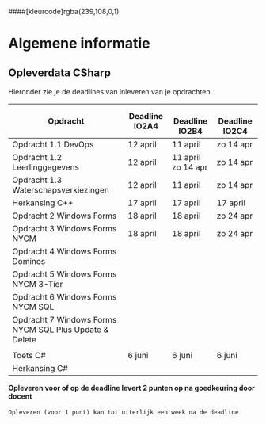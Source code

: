 ####[kleurcode]rgba(239,108,0,1)

# Algemene informatie #



## Opleverdata CSharp ## 
Hieronder zie je de deadlines van inleveren van je opdrachten. 

|Opdracht         | Deadline **IO2A4** | &nbsp; &nbsp; Deadline **IO2B4**| &nbsp; &nbsp; Deadline **IO2C4**|
| --------- |---------------  | ------- | ------- |
|Opdracht 1.1 DevOps | 12 april | 11 april | zo 14 apr |
| Opdracht 1.2 Leerlinggegevens | 12 april | 11 april zo 14 apr| zo 14 apr  |
| Opdracht 1.3 Waterschapsverkiezingen | 12 april | 11 april | zo 14 apr  |
| Herkansing C++ | 17 april | 17 april | 17 april |
| Opdracht 2 Windows Forms | 18 april | 18 april | zo 24 apr |
| Opdracht 3 Windows Forms NYCM | 18 april | 18 april | zo 24 apr |
| Opdracht 4 Windows Forms Dominos |  |  |  |
| Opdracht 5 Windows Forms NYCM 3-Tier |  |  |  |
| Opdracht 6 Windows Forms NYCM SQL |  |  |  |
| Opdracht 7 Windows Forms NYCM SQL Plus Update & Delete | |  |  |
|  |  |  |  |
| Toets C# | 6 juni | 6 juni | 6 juni |
| Herkansing C# |  |  |  |



__Opleveren voor of op de deadline levert 2 punten op na goedkeuring door docent__<br><br>
``Opleveren (voor 1 punt) kan tot uiterlijk een week na de deadline``


